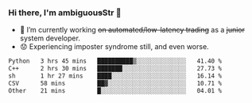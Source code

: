 ### Hi there, I'm ambiguou~~s~~Str 👋

<!--
**ambiguoustexture/ambiguoustexture** is a ✨ _special_ ✨ repository because its `README.md` (this file) appears on your GitHub profile.

Here are some ideas to get you started:
-->
- 🔭 I’m currently working ~~on automated/low-latency trading~~ as a ~~junior~~ system developer.
- :worried: Experiencing imposter syndrome still, and even worse.

<!--START_SECTION:waka-->

```txt
Python   3 hrs 45 mins   ██████████▒░░░░░░░░░░░░░░   41.40 %
C++      2 hrs 30 mins   ███████░░░░░░░░░░░░░░░░░░   27.73 %
sh       1 hr 27 mins    ████░░░░░░░░░░░░░░░░░░░░░   16.14 %
CSV      58 mins         ██▓░░░░░░░░░░░░░░░░░░░░░░   10.71 %
Other    21 mins         █░░░░░░░░░░░░░░░░░░░░░░░░   04.01 %
```

<!--END_SECTION:waka-->
